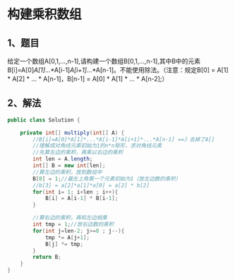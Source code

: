 # 构建乘积数组


## 1、题目

给定一个数组A[0,1,...,n-1],请构建一个数组B[0,1,...,n-1],其中B中的元素B[i]=A[0]*A[1]*...*A[i-1]*A[i+1]*...*A[n-1]。不能使用除法。（注意：规定B[0] = A[1] * A[2] * ... * A[n-1]，B[n-1] = A[0] * A[1] * ... * A[n-2];）


## 2、解法

```java
public class Solution {

    private int[] multiply(int[] A) {
        //B[i]=A[0]*A[1]*...*A[i-1]*A[i+1]*...*A[n-1] ==》去掉了A[]
        //理解成对角线元素初始为1的n*n矩形，求对角线元素
        //先算左边的乘积，再乘以右边的乘积
        int len = A.length;
        int[] B = new int[len];
        //算左边的乘积，放到数组中
        B[0] = 1;//最左上角第一个元素初始为1（放左边数的乘积）
        //b[3] = a[2]*a[1]*a[0] = a[2] * b[2]
        for(int i= 1; i<len ; i++){
            B[i] = A[i-1] * B[i-1];
        }

        //算右边的乘积，再和左边相乘
        int tmp = 1;//放右边数的乘积
        for(int j=len-2; j>=0 ; j--){
            tmp *= A[j+1];
            B[j] *= tmp;
        }
        return B;
    }
}


```